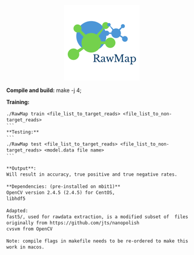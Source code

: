 <p align="center"> 
<img src="logo.png">
</p>


**Compile and build:**
make -j 4;

**Training:**
``````
./RawMap train <file_list_to_target_reads> <file_list_to_non-target_reads>
```
**Testing:**
```
./RawMap test <file_list_to_target_reads> <file_list_to_non-target_reads> <model.data file name>
```

**Output**:
Will result in accuracy, true positive and true negative rates.

**Dependencies: (pre-installed on mbit1)**
OpenCV version 2.4.5 (2.4.5) for CentOS, 
libhdf5

Adapted:
fast5/, used for rawdata extraction, is a modified subset of  files originally from https://github.com/jts/nanopolish
cvsvm from OpenCV

Note: compile flags in makefile needs to be re-ordered to make this work in macos.
